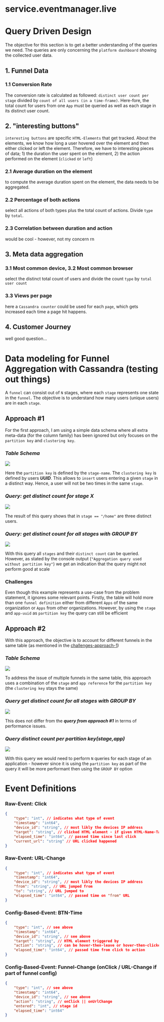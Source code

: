 # service.eventmanager.live

# Query Driven Design
The objective for this section is to get a better understanding of the queries we need. The queries are only concerning the `platform dashboard` showing the collected user data.

## 1. Funnel Data
### 1.1 Conversion Rate
The conversion rate is calculated as followed: `distinct user count per stage` divided by `count of all users (in a time-frame)`.
Here-fore, the total count for users from one `App` must be queried as well as each stage in its distinct user count.

## 2. "interesting buttons"
`interesting buttons` are specific `HTML-Elements` that get tracked. About the elements, we know how long a user hovered over the element and then either clicked or left the element. Therefore, we have to interesting pieces of data; 1) the duration the user spent on the element, 2) the action performed on the element (`clicked` or `left`)
### 2.1 Average duration on the element
to compute the average duration spent on the element, the data needs to be aggregated. 
### 2.2 Percentage of both actions
select all actions of both types plus the total count of actions. Divide `type` by `total`.

### 2.3 Correlation between duration and action
would be cool - however, not my concern rn

## 3. Meta data aggregation
### 3.1 Most common device, 3.2 Most common browser
select the distinct total count of users and divide the count `type` by `total user count`

### 3.3 Views per page
here a `Cassandra counter` could be used for each `page`, which gets increased each time a page hit happens.

## 4. Customer Journey
well good question...

# Data modeling for Funnel Aggregation with Cassandra (testing out things)
A `funnel` can consist out of `N` stages, where each `stage` represents one state in the `funnel`. 
The objective is to understand how many users (unique users) are in each `stage`.

## Approach #1
For the first approach, I am using a simple data schema where all extra meta-data (for the column family) has been ignored
but only focuses on the `partition key` and `clustering key`. 

### ***Table Schema***

![](../git-resources/cassandra_approach_1_table.png)

Here the `partition key` is defined by the `stage-name`. The `clustering key` is defined by users ***UUID***.
This allows to `insert` users entering a given `stage` in a distinct way. Hence, a user will not be two times in the same `stage`.

### ***Query: get distinct count for stage X***
![](../git-resources/cassandra_approach_1_query_1.png)

The result of this query shows that in `stage == "/home"` are three distinct users.

### ***Query: get distinct count for all stages with GROUP BY***
![](../git-resources/cassandra_approach_1_query_2.png)

With this query all `stages` and their `distinct count` can be queried. However, as stated by the console output (`"Aggregation query used without partition key"`) we get an indication that the query might not perform good at scale


### Challenges 
Even though this example represents a use-case from the problem statement, it ignores some relevant points. Firstly, the table will hold more than one `funnel definition` either from different `Apps` of the same organization or `Apps` from other organizations. However, by using the `stage` and `app-uuid` as `partition key` the query can still be efficient


## Approach #2
With this approach, the objective is to account for different funnels in the same table (as mentioned in the [challenges-approach-1](###Challenges))

### ***Table Schema***

![](../git-resources/cassandra_approach_2_table.png)

To address the issue of multiple funnels in the same table, this approach uses a combination of the `stage` and `app reference` for the `partition key` (the `clustering key` stays the same)

### ***Query get distinct count for all stages with GROUP BY***

![](../git-resources/cassandra_approach_2_query_2.png)

This does not differ from the ***query from approach #1*** in terms of performance issues.

### ***Query distinct count per partition key(stage,app)***
![](../git-resources/cassandra_approach_2_query_1.png)

With this query we would need to perform `N` queries for each stage of an application - however since it is using the `partition key` as part of the query it will be more performant then using the `GROUP BY` option


# Event Definitions
### Raw-Event: Click
```json
{   
    "type": "int", // indicates what type of event
    "timestamp": "int64", 
    "device_id": "string", // most likly the devices IP address
    "target": "string", // clicked HTML element - if given HTML-Name-Tag else whatever if find lol
    "elapsed_time": "int64", // passed time since last click
    "current_url": "string" // URL clicked happened
}
```
### Raw-Event: URL-Change
```json
{   
    "type": "int", // indicates what type of event
    "timestamp": "int64", 
    "device_id": "string", // most likly the devices IP address
    "from": "string", // URL jumped from
    "to": "string", // URL jumped to
    "elapsed_time": "int64", // passed time on "from" URL
}
```

### Config-Based-Event: BTN-Time
```json 
{   
    "type": "int", // see above
    "timestamp": "int64", 
    "device_id": "string", // see above
    "target": "string", // HTML element triggered by
    "action": "string", // can be hover-then-leave or hover-then-clicked
    "elapsed_time": "int64", // passed time from click to action
}
```

### Config-Based-Event: Funnel-Change (onClick / URL-Change if part of funnel config)
```json 
{
    "type": "int", // see above
    "timestamp": "int64", 
    "device_id": "string", // see above
    "action": "string", // onClick || onUrlChange
    "entered": "int", // stage id
    "elapsed_time": "int64" 
}
```
